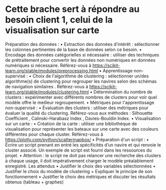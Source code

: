 # Cette brache sert à répondre au besoin client 1, celui de la visualisation sur carte
Préparation des données :
• Extraction des données d’intérêt : sélectionner les colonnes pertinentes de la base de données selon ce besoin.
• Encodage des données catégorielles si nécessaire : utiliser des techniques de prétraitement pour convertir les données non numériques en données
numériques si nécessaire. Référez-vous à https://scikit-learn.org/stable/modules/preprocessing.html
• Apprentissage non-supervisé :
• Choix de l'algorithme de clustering : sélectionner un/des algorithme(s) de clustering pour regrouper les navires selon des schémas de navigation
similaires . Référez-vous à https://scikit-learn.org/stable/modules/clustering.html
• Détermination du nombre de clusters : expérimenter avec différents nombres de clusters pour voir quel modèle offre le meilleur regroupement.
• Métriques pour l'apprentissage non-supervisé :
• Évaluation des clusters : utiliser des métriques pour évaluer la qualité du clustering. Référez-vous aux méthodes : Silhouette Coefficient , Calinski-Harabasz
Index , Davies-Bouldin Index.
• Visualisation sur un carte :
• Création de la carte : utiliser une bibliothèque de visualisation pour représenter les bateaux sur une carte avec des couleurs différentes pour chaque
cluster. Référez-vous à https://plotly.com/python/scattermapbox/
• Préparation d'un script :
• Écrire un script prenant en entré les spécificités d’un navire et qui renvoie le cluster associé. Un exemple de script est fourni dans les ressources du
projet.
• Attention : le script ne doit pas relancer une recherche des clusters à chaque usage, il doit impérativement charger le
modèle préalablement enregistré.
Les attendus
• Justifier le choix des variables sélectionnées
• Justifier le choix du modèle de clustering + Expliquer le principe de son fonctionnement
• Justifier le choix des métriques et discuter les résultats obtenus (tableau + graphes)

